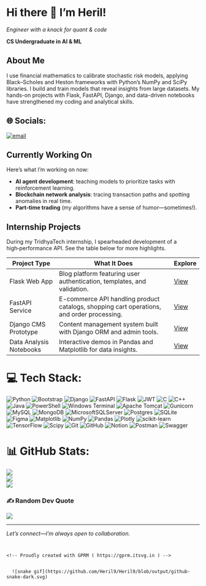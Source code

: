 
# Hi there 👋 I’m Heril!
*Engineer with a knack for quant & code*

**CS Undergraduate in AI & ML**


## About Me

I use financial mathematics to calibrate stochastic risk models, applying Black–Scholes and Heston frameworks with Python’s NumPy and SciPy libraries. I build and train models that reveal insights from large datasets. My hands-on projects with Flask, FastAPI, Django, and data-driven notebooks have strengthened my coding and analytical skills.

## 🌐 Socials:
[![email](https://img.shields.io/badge/Email-D14836?logo=gmail&logoColor=white)](mailto:herilgit9@gmail.com)

## Currently Working On

Here’s what I’m working on now:

- **AI agent development**: teaching models to prioritize tasks with reinforcement learning.
- **Blockchain network analysis**: tracing transaction paths and spotting anomalies in real time. 
- **Part-time trading** (my algorithms have a sense of humor—sometimes!).

## Internship Projects

During my TridhyaTech internship, I spearheaded development of a high‑performance API. See the table below for more highlights.



| Project Type             | What It Does                                                           | Explore                                                              |
|--------------------------|-------------------------------------------------------------------------|----------------------------------------------------------------------|
| Flask Web App            | Blog platform featuring user authentication, templates, and validation. | [View](https://github.com/Heril9/TridhyaTech-internship/tree/main/Flaskproject)      |
| FastAPI Service          | E-commerce API handling product catalogs, shopping cart operations, and order processing.         | [View](https://github.com/Heril9/TridhyaTech-internship/tree/main/Fastapi_project)   |(https://github.com/Heril9/TridhyaTech-internship/tree/main/Fastapi_project)   |
| Django CMS Prototype     | Content management system built with Django ORM and admin tools.        | [View](https://github.com/Heril9/TridhyaTech-internship/tree/main/Django_project)    |
| Data Analysis Notebooks  | Interactive demos in Pandas and Matplotlib for data insights.           | [View](https://github.com/Heril9/TridhyaTech-internship/tree/main/pandas_numpy_project) |



# 💻 Tech Stack:
![Python](https://img.shields.io/badge/python-3670A0?style=for-the-badge&logo=python&logoColor=ffdd54) ![Bootstrap](https://img.shields.io/badge/bootstrap-%238511FA.svg?style=for-the-badge&logo=bootstrap&logoColor=white) ![Django](https://img.shields.io/badge/django-%23092E20.svg?style=for-the-badge&logo=django&logoColor=white) ![FastAPI](https://img.shields.io/badge/FastAPI-005571?style=for-the-badge&logo=fastapi) ![Flask](https://img.shields.io/badge/flask-%23000.svg?style=for-the-badge&logo=flask&logoColor=white) ![JWT](https://img.shields.io/badge/JWT-black?style=for-the-badge&logo=JSON%20web%20tokens) ![C](https://img.shields.io/badge/c-%2300599C.svg?style=for-the-badge&logo=c&logoColor=white) ![C++](https://img.shields.io/badge/c++-%2300599C.svg?style=for-the-badge&logo=c%2B%2B&logoColor=white) ![Java](https://img.shields.io/badge/java-%23ED8B00.svg?style=for-the-badge&logo=openjdk&logoColor=white) ![PowerShell](https://img.shields.io/badge/PowerShell-%235391FE.svg?style=for-the-badge&logo=powershell&logoColor=white) ![Windows Terminal](https://img.shields.io/badge/Windows%20Terminal-%234D4D4D.svg?style=for-the-badge&logo=windows-terminal&logoColor=white) ![Apache Tomcat](https://img.shields.io/badge/apache%20tomcat-%23F8DC75.svg?style=for-the-badge&logo=apache-tomcat&logoColor=black) ![Gunicorn](https://img.shields.io/badge/gunicorn-%298729.svg?style=for-the-badge&logo=gunicorn&logoColor=white) ![MySQL](https://img.shields.io/badge/mysql-4479A1.svg?style=for-the-badge&logo=mysql&logoColor=white) ![MongoDB](https://img.shields.io/badge/MongoDB-%234ea94b.svg?style=for-the-badge&logo=mongodb&logoColor=white) ![MicrosoftSQLServer](https://img.shields.io/badge/Microsoft%20SQL%20Server-CC2927?style=for-the-badge&logo=microsoft%20sql%20server&logoColor=white) ![Postgres](https://img.shields.io/badge/postgres-%23316192.svg?style=for-the-badge&logo=postgresql&logoColor=white) ![SQLite](https://img.shields.io/badge/sqlite-%2307405e.svg?style=for-the-badge&logo=sqlite&logoColor=white) ![Figma](https://img.shields.io/badge/figma-%23F24E1E.svg?style=for-the-badge&logo=figma&logoColor=white) ![Matplotlib](https://img.shields.io/badge/Matplotlib-%23ffffff.svg?style=for-the-badge&logo=Matplotlib&logoColor=black) ![NumPy](https://img.shields.io/badge/numpy-%23013243.svg?style=for-the-badge&logo=numpy&logoColor=white) ![Pandas](https://img.shields.io/badge/pandas-%23150458.svg?style=for-the-badge&logo=pandas&logoColor=white) ![Plotly](https://img.shields.io/badge/Plotly-%233F4F75.svg?style=for-the-badge&logo=plotly&logoColor=white) ![scikit-learn](https://img.shields.io/badge/scikit--learn-%23F7931E.svg?style=for-the-badge&logo=scikit-learn&logoColor=white) ![TensorFlow](https://img.shields.io/badge/TensorFlow-%23FF6F00.svg?style=for-the-badge&logo=TensorFlow&logoColor=white) ![Scipy](https://img.shields.io/badge/SciPy-%230C55A5.svg?style=for-the-badge&logo=scipy&logoColor=%white) ![Git](https://img.shields.io/badge/git-%23F05033.svg?style=for-the-badge&logo=git&logoColor=white) ![GitHub](https://img.shields.io/badge/github-%23121011.svg?style=for-the-badge&logo=github&logoColor=white) ![Notion](https://img.shields.io/badge/Notion-%23000000.svg?style=for-the-badge&logo=notion&logoColor=white) ![Postman](https://img.shields.io/badge/Postman-FF6C37?style=for-the-badge&logo=postman&logoColor=white) ![Swagger](https://img.shields.io/badge/-Swagger-%23Clojure?style=for-the-badge&logo=swagger&logoColor=white)


# 📊 GitHub Stats:
![](https://github-readme-stats.vercel.app/api?username=Heril9&theme=dark&hide_border=false&include_all_commits=true&count_private=false)<br/>
![](https://nirzak-streak-stats.vercel.app/?user=Heril9&theme=dark&hide_border=false)<br/>
![](https://github-readme-stats.vercel.app/api/top-langs/?username=Heril9&theme=dark&hide_border=false&include_all_commits=true&count_private=false&layout=compact)

### ✍️ Random Dev Quote
![](https://quotes-github-readme.vercel.app/api?type=horizontal&theme=radical)



---

*Let’s connect—I’m always open to collaboration.*  
```


<!-- Proudly created with GPRM ( https://gprm.itsvg.in ) -->


  ![snake gif](https://github.com/Heril9/Heril9/blob/output/github-snake-dark.svg)
